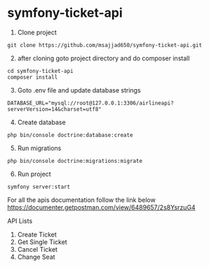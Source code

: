 # symfony-ticket-api

1. Clone project
```
git clone https://github.com/msajjad650/symfony-ticket-api.git
```

2. after cloning goto project directory and do composer install
```
cd symfony-ticket-api
composer install
```

3. Goto .env file and update database strings
```
DATABASE_URL="mysql://root@127.0.0.1:3306/airlineapi?serverVersion=14&charset=utf8"
```

4. Create database
```
php bin/console doctrine:database:create
```

5. Run migrations
```
php bin/console doctrine:migrations:migrate
```

6. Run project
```
symfony server:start
```

For all the apis documentation follow the link below
https://documenter.getpostman.com/view/6489657/2s8YsrzuG4

API Lists
1. Create Ticket
2. Get Single Ticket
3. Cancel Ticket
4. Change Seat
